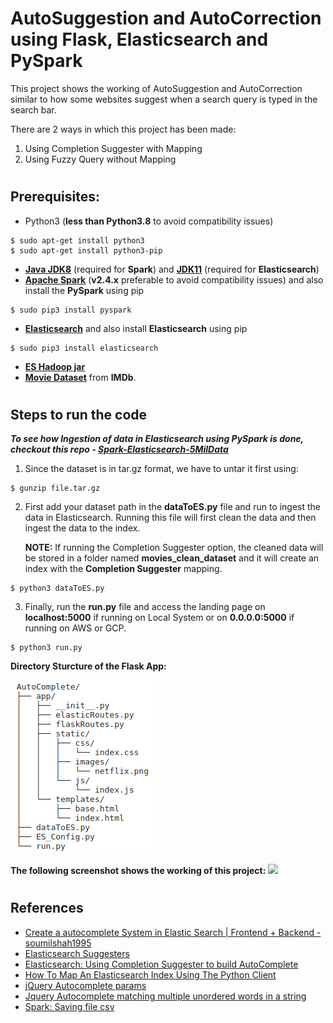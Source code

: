 # AutoSuggestion and AutoCorrection using Flask, Elasticsearch and PySpark
This project shows the working of AutoSuggestion and AutoCorrection similar to how some websites suggest when a search query is typed in the search bar.

There are 2 ways in which this project has been made:

1. Using Completion Suggester with Mapping
2. Using Fuzzy Query without Mapping
#
## Prerequisites:
- Python3 (**less than Python3.8** to avoid compatibility issues)
```
$ sudo apt-get install python3
$ sudo apt-get install python3-pip
```
- [**Java JDK8**](https://jdk.java.net/) (required for **Spark**) and [**JDK11**](https://jdk.java.net/) (required for **Elasticsearch**)
- [**Apache Spark**](https://spark.apache.org/downloads.html) (**v2.4.x** preferable to avoid compatibility issues) and also install the **PySpark** using pip
```
$ sudo pip3 install pyspark
```
- [**Elasticsearch**](https://www.elastic.co/downloads/elasticsearch) and also install **Elasticsearch** using pip
```
$ sudo pip3 install elasticsearch
```
- [**ES Hadoop jar**](https://www.elastic.co/downloads/hadoop)
- [**Movie Dataset**](https://datasets.imdbws.com/title.basics.tsv.gz) from **IMDb**.
#
## Steps to run the code
***To see how Ingestion of data in Elasticsearch using PySpark is done, checkout this repo - [Spark-Elasticsearch-5MilData](https://github.com/Wolvarun9295/Spark-Elasticsearch-5MilData)***
1. Since the dataset is in tar.gz format, we have to untar it first using:
```
$ gunzip file.tar.gz
```
2. First add your dataset path in the **dataToES.py** file and run to ingest the data in Elasticsearch. Running this file will first clean the data and then ingest the data to the index.

    **NOTE:** If running the Completion Suggester option, the cleaned data will be stored in a folder named **movies_clean_dataset**  and it will create an index with the **Completion Suggester** mapping.
```
$ python3 dataToES.py
```
3. Finally, run the **run.py** file and access the landing page on **localhost:5000** if running on Local System or on **0.0.0.0:5000** if running on AWS or GCP.
```
$ python3 run.py
```

**Directory Sturcture of the Flask App:**

<img src=Screenshots/dirStructure.png height=”100”>

**The following screenshot shows the working of this project:**
<img src=Screenshots/autocomplete.gif height=”100”>

#
## References
- [Create a autocomplete System in Elastic Search | Frontend + Backend - soumilshah1995](https://youtu.be/gDOu_Su1GqY)
- [Elasticsearch Suggesters](https://www.elastic.co/guide/en/elasticsearch/reference/current/search-suggesters.html#phrase-suggester)
- [Elasticsearch: Using Completion Suggester to build AutoComplete](https://medium.com/@taranjeet/elasticsearch-using-completion-suggester-to-build-autocomplete-e9c120cf6d87)
- [How To Map An Elasticsearch Index Using The Python Client](https://kb.objectrocket.com/elasticsearch/how-to-map-an-elasticsearch-index-using-the-python-client-266)
- [jQuery Autocomplete params](https://github.com/devbridge/jQuery-Autocomplete)
- [Jquery Autocomplete matching multiple unordered words in a string
](https://stackoverflow.com/questions/19084976/jquery-autocomplete-matching-multiple-unordered-words-in-a-string)
- [Spark: Saving file csv](https://www.edureka.co/community/47267/spark-saving-file-csv)
